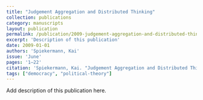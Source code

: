 ```yaml
---
title: "Judgement Aggregation and Distributed Thinking"
collection: publications
category: manuscripts
layout: publication
permalink: /publication/2009-judgement-aggregation-and-distributed-thinking
excerpt: 'Description of this publication'
date: 2009-01-01
authors: 'Spiekermann, Kai'
issue: 'June'
pages: '1–22'
citation: 'Spiekermann, Kai. "Judgement Aggregation and Distributed Thinking." , no. June (2009): 1–22.'
tags: ["democracy", "political-theory"]
---
```


Add description of this publication here.